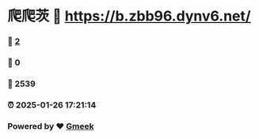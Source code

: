 # 爬爬茨 :link: https://b.zbb96.dynv6.net/ 
### :page_facing_up: [2](https://b.zbb96.dynv6.net//tag.html) 
### :speech_balloon: 0 
### :hibiscus: 2539 
### :alarm_clock: 2025-01-26 17:21:14 
### Powered by :heart: [Gmeek](https://github.com/Meekdai/Gmeek)

